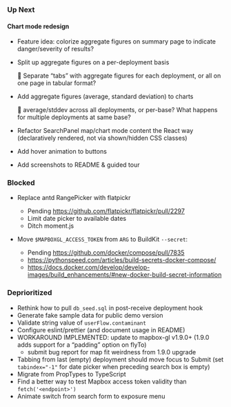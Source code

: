 ### Up Next


#### Chart mode redesign

* Feature idea: colorize aggregate figures on summary page to indicate
  danger/severity of results?

* Split up aggregate figures on a per-deployment basis

  🤔 Separate “tabs” with aggregate figures for each deployment,
  or all on one page in tabular format?

* Add aggregate figures (average, standard deviation) to charts

  🤔 average/stddev across all deployments, or per-base?
  What happens for multiple deployments at same base?

* Refactor SearchPanel map/chart mode content the React way
  (declaratively rendered, not via shown/hidden CSS classes)
* Add hover animation to buttons
* Add screenshots to README & guided tour

### Blocked

* Replace antd RangePicker with flatpickr

  * Pending <https://github.com/flatpickr/flatpickr/pull/2297>
  * Limit date picker to available dates
  * Ditch moment.js

* Move `$MAPBOXGL_ACCESS_TOKEN`
  from `ARG` to BuildKit `--secret`:

  * Pending <https://github.com/docker/compose/pull/7835>
  * <https://pythonspeed.com/articles/build-secrets-docker-compose/>
  * <https://docs.docker.com/develop/develop-images/build_enhancements/#new-docker-build-secret-information>

### Deprioritized

* Rethink how to pull `db_seed.sql` in post-receive deployment hook
* Generate fake sample data for public demo version
* Validate string value of `userFlow.contaminant`
* Configure eslint/prettier (and document usage in README)
* WORKAROUND IMPLEMENTED: update to mapbox-gl v1.9.0+
  (1.9.0 adds support for a “padding” option on flyTo)
  * submit bug report for map fit weirdness from 1.9.0 upgrade
* Tabbing from last (empty) deployment should move focus to Submit
  (set `tabindex="-1"` for date picker when preceding search box is empty)
* Migrate from PropTypes to TypeScript
* Find a better way to test Mapbox access token validity than `fetch('<endpoint>')`
* Animate switch from search form to exposure menu
